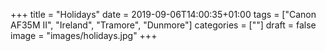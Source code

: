 +++
title = "Holidays"
date = 2019-09-06T14:00:35+01:00
tags = ["Canon AF35M II", "Ireland", "Tramore", "Dunmore"]
categories = [""]
draft = false
image = "images/holidays.jpg"
+++

<img data-src="images/1.JPG" />
<img data-src="images/3.JPG" />

<img data-src="images/2.JPG" />
<img data-src="images/4.JPG" />
<img data-src="images/5.JPG">

<img data-src="images/8.JPG" />

<img data-src="images/6.JPG">
<img data-src="images/7.JPG" />
